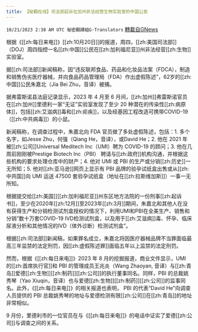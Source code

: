 ```yaml
---
title: 【秘翻在线】司法部起诉在加州非法经营生物实验室的中国公民
---
```

`10/21/2023 2:38 AM UTC 秘密翻譯組G-Translators` [轉載自GNews](https://gnews.org/articles/1861721)

根据《[[zh:每日来电]]》[[zh:10月20日]]的报道，周四，[[zh:美国司法部]]（DOJ）周四指控一名[[zh:中国]]公民在[[zh:加利福尼亚]]州非法经营[[zh:生物]]实验室。

据[[zh:司法部]]新闻稿称，因“违反联邦食品、药品和化妆品法案（FDCA），制造和销售伪劣医疗器械，并向食品药品管理局（FDA）作出虚假陈述”，62岁的[[zh:中国]]公民朱嘉北（Jia Bei Zhu，音译）被捕。

据弗雷斯诺县法庭记录显示，2023 年 4 月至 6 月间，[[zh:加州]]弗雷斯诺官员在[[zh:加州]]里德利一家“无证”实验室发现了至少 20 种潜在的传染性[[zh:病原体]]，包括[[zh:艾滋病]]毒和[[zh:疟疾]]，以及经基因工程改造可携带COVID-19（[[zh:中共病毒]]）的小鼠。

新闻稿称，在调查过程中，朱嘉北向 FDA 官员做了多处虚假陈述，包括：1\. 多个名字，如Jesse Zhu，何强（Qiang He，音译），或David He；2\. 他在 2021 年被[[zh:公司]]Universal Meditech Inc（UMI）聘为 COVID-19 的顾问；3\. 他在几周前刚刚被Prestige Biotech Inc（PBI） 聘请与[[zh:政府]]机构沟通，并根据这些机构的要求处理仓库中的财产；4\. 他对 UMI 或 PBI 的生产或分销[[zh:历史]]一无所知；5\. 他对[[zh:亚马逊]]网页上显示有 PBI 品牌的验孕试纸盒出售或从[[zh:中共国]]向 UMI 运送 47500 套验孕试纸盒（地址在[[zh:拉斯维加斯]]）一事一无所知。

根据提交给[[zh:美国]][[zh:加利福尼亚]]州东区地方法院的一份刑事[[zh:起诉书]]，至少在2020年[[zh:12月]]至2023年[[zh:3月]]期间，朱嘉北和其他人在没有获得生产和分销检测试剂盒授权的情况下，利用UMI和PBI在全美生产、销售和分销“数十万套COVID-19 IVD检测试剂盒，以及用于[[zh:艾滋病]]毒、怀孕、临床尿液分析和其他情况的IVD（体外诊断）检测试剂盒”。

根据[[zh:司法部]]新闻稿，如果罪名成立，朱嘉北将因医疗器械品牌不当罪面临最高三年监禁的法定刑罚，因[[zh:虚假陈述罪]]面临五年以上监禁的法定刑罚。

然而，根据《[[zh:每日来电]]》2023 年 8 月的挖掘报道，商业文件显示，UMI 的[[zh:首席执行官]]和 PBI 的管理成员王兆炎（Wang Zhaoyan, 音译）与[[zh:青岛]]爱德[[zh:生物]][[zh:制药]][[zh:公司]]的执行董事同名。同样，PBI 的总裁姚秀琴（Yao Xiuqin，音译）也与爱德[[zh:生物]][[zh:制药]][[zh:公司]]的监事同名。此外，《[[zh:每日来电]]》的相关报道也表明， PBI 的代表“David He”向调查人员提供的 PBI 总裁姚秀琴的地址与爱德检测有限[[zh:公司]]在[[zh:青岛]]的地址非常相似。

9 月份，里德利市的一位官员在与《[[zh:每日来电]]》的电话中证实了爱德[[zh:公司]]与调查之间的关系。
